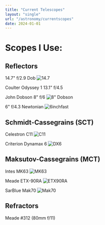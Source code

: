 ```yaml
---
title: "Current Telescopes"
layout: "single"
url: "/astronomy/currentscopes"
date: 2024-01-01
---
```


# Scopes I Use:

## Reflectors
14.7" f/2.9 Dob
![14.7](images/mk25.JPEG)

Coulter Odyssey 1 13.1" f/4.5

John Dobson 8" f/6
![8" Dobson](images/dobson.jpg)

6" f/4.3 Newtonian
![6inchfast](images/IMG_0864.JPEG)


## Schmidt-Cassegrains (SCT)
Celestron C11
![C11](images/c11.JPEG)

Criterion Dynamax 6
![DX6](images/dx6.JPEG)


## Maksutov-Cassegrains (MCT)
Intes MK63
![MK63](images/mk63.JPG)

Meade ETX-90RA
![ETX90RA](images/etxfrommom.JPEG)

SarBlue Mak70
![Mak70](images/mak70.JPEG)

## Refractors

Meade #312 (80mm f/11)